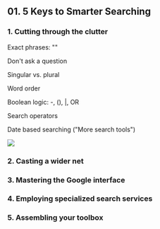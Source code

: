 ## 01. 5 Keys to Smarter Searching

### 1. Cutting through the clutter 

Exact phrases: ""

Don't ask a question 

Singular vs. plural 

Word order

Boolean logic: -, (), |, OR 

Search operators

Date based searching ("More search tools")

![](https://raw.githubusercontent.com/dalong0514/selfstudy/master/图片链接/碎片图片/2019058.PNG)


### 2. Casting a wider net

### 3. Mastering the Google interface 

### 4. Employing specialized search services 

### 5. Assembling your toolbox
